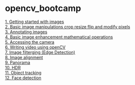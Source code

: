 # opencv_bootcamp
[1. Getting started with images](01_Getting_Started_with_Images/readme.md)<br>
[2. Basic image manipulations crop resize flip and modify pixels](02_Basic_Image_Manipulations_Crop_Resize_Flip_and_Modify_Pixels/readme.md)<br>
[3. Annotating images](03_Annotating_Images/readme.md)<br>
[4. Basic image enhancement mathematical operations](04_Basic_Image_Enhancement_Mathematical_Operations/readme.md)<br>
[5. Accessing the camera](05_Accessing_The_Camera/readme.md)<br>
[6. Writing video using openCV](06_Writing_Video_using_OpenCV/readme.md)<br>
[7. Image filterging (Edge Detection)](07_Image_Filtering__Edge_Detection/readme.md)<br>
[8. Image alignment](08_Image_Alignment/readme.md)<br>
[9. Panorama](09_panorama/readme.md)<br>
[10. HDR](10_hdr/readme.md)<br>
[11. Object tracking](11_objectTracking/readme.md)<br>
[12. Face detection](12_Face_Detection/readme.md)<br>